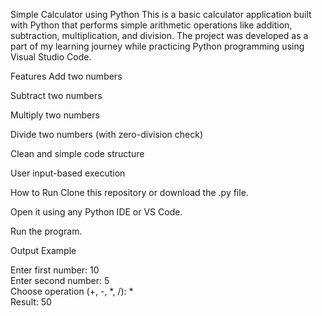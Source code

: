 Simple Calculator using Python
This is a basic calculator application built with Python that performs simple arithmetic operations like addition, subtraction, multiplication, and division. The project was developed as a part of my learning journey while practicing Python programming using Visual Studio Code.

Features
Add two numbers

Subtract two numbers

Multiply two numbers

Divide two numbers (with zero-division check)

Clean and simple code structure

User input-based execution

How to Run
Clone this repository or download the .py file.

Open it using any Python IDE or VS Code.

Run the program.

Output Example

Enter first number: 10  
Enter second number: 5  
Choose operation (+, -, *, /): *  
Result: 50
